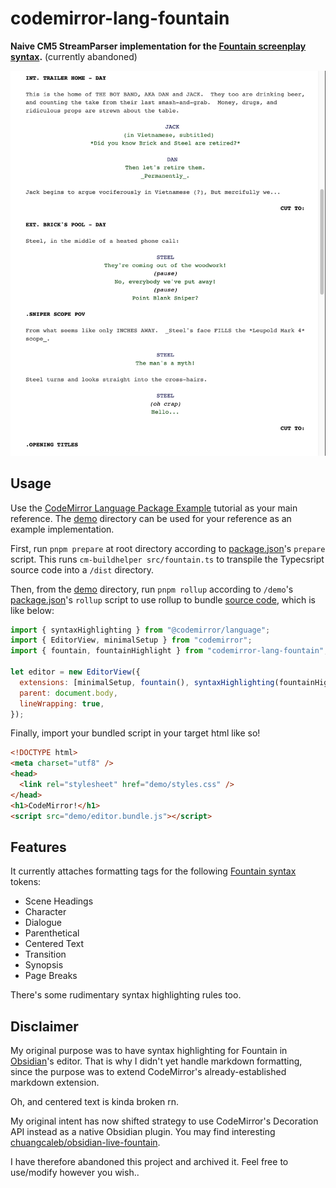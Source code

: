 # codemirror-lang-fountain

**Naive CM5 StreamParser implementation for the [Fountain screenplay syntax](https://fountain.io/).** (currently abandoned)

![demo screenshot](docs/demo.png)

## Usage

Use the [CodeMirror Language Package Example](https://codemirror.net/examples/lang-package/) tutorial as your main reference. The [demo](./demo) directory can be used for your reference as an example implementation.

First, run `pnpm prepare` at root directory according to [package.json](./package.json)'s `prepare` script. This runs `cm-buildhelper src/fountain.ts` to transpile the Typecsript source code into a `/dist` directory.

Then, from the [demo](./demo) directory, run `pnpm rollup` according to `/demo`'s [package.json](./demo/package.json)'s `rollup` script to use rollup to bundle [source code](./demo/editor.mjs), which is like below:

```js
import { syntaxHighlighting } from "@codemirror/language";
import { EditorView, minimalSetup } from "codemirror";
import { fountain, fountainHighlight } from "codemirror-lang-fountain";

let editor = new EditorView({
  extensions: [minimalSetup, fountain(), syntaxHighlighting(fountainHighlight)],
  parent: document.body,
  lineWrapping: true,
});
```

Finally, import your bundled script in your target html like so!

```html
<!DOCTYPE html>
<meta charset="utf8" />
<head>
  <link rel="stylesheet" href="demo/styles.css" />
</head>
<h1>CodeMirror!</h1>
<script src="demo/editor.bundle.js"></script>
```

## Features

It currently attaches formatting tags for the following [Fountain syntax](https://fountain.io/syntax) tokens:

- Scene Headings
- Character
- Dialogue
- Parenthetical
- Centered Text
- Transition
- Synopsis
- Page Breaks

There's some rudimentary syntax highlighting rules too.

## Disclaimer

My original purpose was to have syntax highlighting for Fountain in [Obsidian](https://obsidian.md/)'s editor. That is why I didn't yet handle markdown formatting, since the purpose was to extend CodeMirror's already-established markdown extension.

Oh, and centered text is kinda broken rn.

My original intent has now shifted strategy to use CodeMirror's Decoration API instead as a native Obsidian plugin. You may find interesting [chuangcaleb/obsidian-live-fountain](https://github.com/chuangcaleb/obsidian-live-fountain).

I have therefore abandoned this project and archived it. Feel free to use/modify however you wish..
